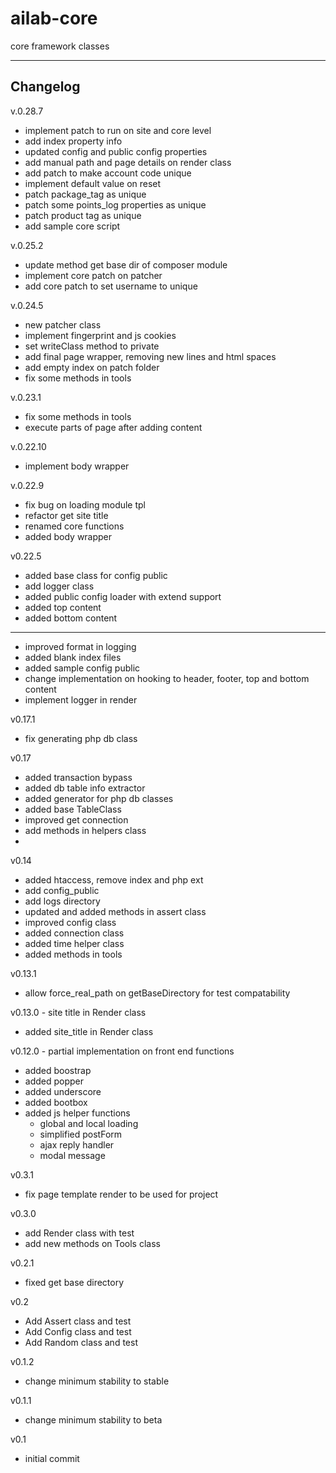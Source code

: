 # ailab-core
core framework classes

---
## Changelog

v.0.28.7
  - implement patch to run on site and core level
  - add index property info
  - updated config and public config properties
  - add manual path and page details on render class
  - add patch to make account code unique
  - implement default value on reset
  - patch package_tag as unique
  - patch some points_log properties as unique
  - patch product tag as unique
  - add sample core script

v.0.25.2
  - update method get base dir of composer module
  - implement core patch on patcher
  - add core patch to set username to unique

v.0.24.5
  - new patcher class
  - implement fingerprint and js cookies
  - set writeClass method to private
  - add final page wrapper, removing new lines and html spaces
  - add empty index on patch folder
  - fix some methods in tools

v.0.23.1
  - fix some methods in tools
  - execute parts of page after adding content

v.0.22.10
  - implement body wrapper

v.0.22.9
  - fix bug on loading module tpl
  - refactor get site title
  - renamed core functions
  - added body wrapper

v0.22.5
  - added base class for config public
  - add logger class
  - added public config loader with extend support
  - added top content
  - added bottom content
  - ---
  - improved format in logging
  - added blank index files
  - added sample config public
  - change implementation on hooking to header, footer, top and bottom content
  - implement logger in render

v0.17.1
  - fix generating php db class

v0.17
  - added transaction bypass
  - added db table info extractor
  - added generator for php db classes
  - added base TableClass
  - improved get connection
  - add methods in helpers class
  - 

v0.14
  - added htaccess, remove index and php ext
  - add config_public
  - add logs directory
  - updated and added methods in assert class
  - improved config class
  - added connection class
  - added time helper class
  - added methods in tools

v0.13.1
  - allow force_real_path on getBaseDirectory for test compatability

v0.13.0 - site title in Render class
- added site_title in Render class

v0.12.0 - partial implementation on front end functions
- added boostrap
- added popper
- added underscore
- added bootbox
- added js helper functions
  - global and local loading
  - simplified postForm
  - ajax reply handler
  - modal message

v0.3.1
- fix page template render to be used for project

v0.3.0
- add Render class with test
- add new methods on Tools class

v0.2.1
- fixed get base directory

v0.2
- Add Assert class and test
- Add Config class and test
- Add Random class and test

v0.1.2
- change minimum stability to stable

v0.1.1
- change minimum stability to beta

v0.1
- initial commit